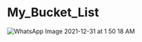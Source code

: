 # My_Bucket_List

![WhatsApp Image 2021-12-31 at 1 50 18 AM](https://user-images.githubusercontent.com/87956374/147785585-a14e3354-ebdd-42d9-a52d-4650417b54c8.jpeg)
